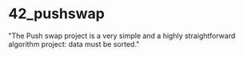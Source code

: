 # 42_pushswap
"The Push swap project is a very simple and a highly straightforward algorithm project: data must be sorted."

